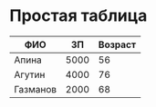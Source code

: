 # Простая таблица

| ФИО      | ЗП   | Возраст |
|----------|------|---------|
| Апина    | 5000 | 56      |
| Агутин   | 4000 | 76      |
| Газманов | 2000 | 68      |
